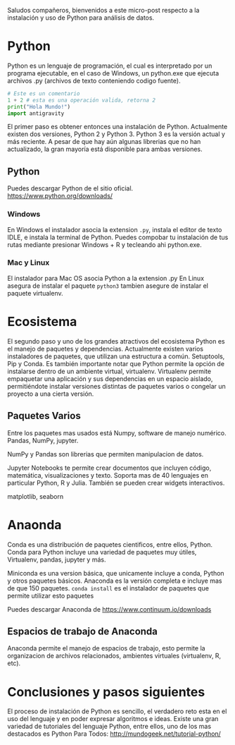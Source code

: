 Saludos compañeros, bienvenidos a este micro-post respecto a la instalación y uso de Python para análisis de datos.

# Python
Python es un lenguaje de programación, el cual es interpretado por un programa ejecutable, en el caso de Windows, un python.exe que ejecuta archivos .py (archivos de texto conteniendo codigo fuente).

```python
# Este es un comentario
1 + 2 # esta es una operación valida, retorna 2
print("Hola Mundo!")
import antigravity
```

El primer paso es obtener entonces una instalación de Python. Actualmente existen dos versiones, Python 2 y Python 3. Python 3 es la versión actual y más reciente. A pesar de que hay aún algunas librerias que no han actualizado, la gran mayoría está disponible para ambas versiones.

## Python

Puedes descargar Python de el sitio oficial. https://www.python.org/downloads/

### Windows

En Windows el instalador asocia la extension ```.py```, instala el editor de texto IDLE, e instala la terminal de Python. Puedes compobar tu instalación de tus rutas mediante presionar Windows + R y tecleando ahi python.exe.

### Mac y Linux

El instalador para Mac OS asocia Python a la extension .py En Linux asegura de instalar el paquete ```python3``` tambien asegure de instalar el paquete virtualenv.

# Ecosistema

El segundo paso y uno de los grandes atractivos del ecosistema Python es el manejo de paquetes y dependencias. Actualmente existen varios instaladores de paquetes, que utilizan una estructura a común. Setuptools, Pip y Conda. Es también importante notar que Python permite la opción de instalarse dentro de un ambiente virtual, virtualenv. Virtualenv permite empaquetar una aplicación y sus dependencias en un espacio aislado, permitiéndote instalar versiones distintas de paquetes varios o congelar un proyecto a una cierta versión. 

## Paquetes Varios
Entre los paquetes mas usados está Numpy, software de manejo numérico. Pandas, NumPy, jupyter.

NumPy y Pandas son librerias que permiten manipulacion de datos. 


Jupyter Notebooks te permite crear documentos que incluyen código, matemática, visualizaciones y texto. Soporta mas de 40 lenguajes en particular Python, R y Julia. También se pueden crear widgets interactivos.


matplotlib, seaborn 

# Anaonda

Conda es una distribución de paquetes cientificos, entre ellos, Python. Conda para Python incluye una variedad de paquetes muy útiles, Virtualenv, pandas, jupyter y más. 


Miniconda es una version básica, que unicamente incluye a conda, Python y otros paquetes básicos. Anaconda es la versión completa e incluye mas de que 150 paquetes. `conda install` es el instalador de paquetes que permite utilizar esto paquetes

Puedes descargar Anaconda de https://www.continuum.io/downloads 

## Espacios de trabajo de Anaconda
Anaconda permite el manejo de espacios de trabajo, esto permite la organizacion de archivos relacionados, ambientes virtuales (virtualenv, R, etc).

# Conclusiones y pasos siguientes

El proceso de instalación de Python es sencillo, el verdadero reto esta en el uso del lenguaje y en poder expresar algoritmos e ideas. Existe una gran variedad de tutoriales del lenguaje Python, entre ellos, uno de los mas destacados es Python Para Todos: http://mundogeek.net/tutorial-python/
